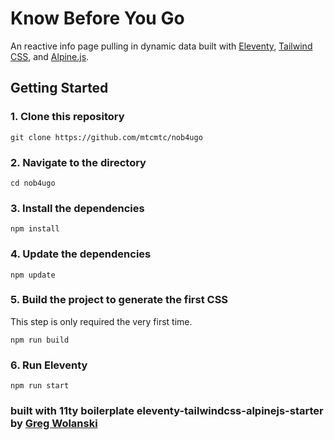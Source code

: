 # Know Before You Go

An reactive info page pulling in dynamic data built with [Eleventy](https://www.11ty.dev), [Tailwind CSS](https://tailwindcss.com), and [Alpine.js](https://github.com/alpinejs/alpine).

## Getting Started

### 1. Clone this repository

```
git clone https://github.com/mtcmtc/nob4ugo
```

### 2. Navigate to the directory

```
cd nob4ugo
```

### 3. Install the dependencies

```
npm install
```

### 4. Update the dependencies

```
npm update
```

### 5. Build the project to generate the first CSS

This step is only required the very first time.

```
npm run build
```

### 6. Run Eleventy

```
npm run start
```

### built with 11ty boilerplate eleventy-tailwindcss-alpinejs-starter by [Greg Wolanski](https://gregwolanski.com)
